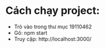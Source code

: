 # Cách chạy project:
- Trỏ vào trong thư mục 19110462
- Gõ: npm start
- Truy cập: http://localhost:3000/
